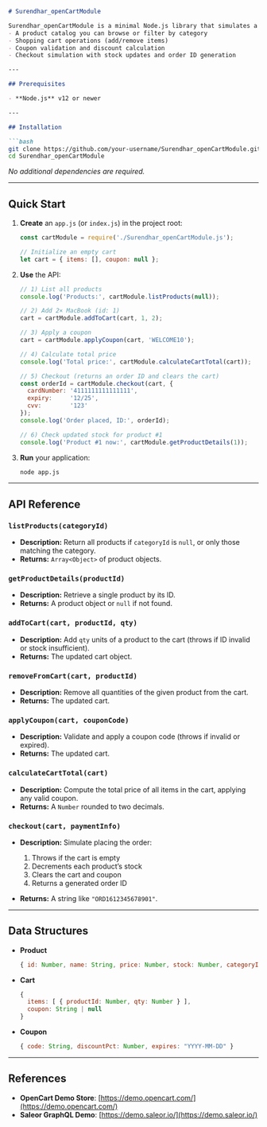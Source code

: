 ````markdown
# Surendhar_openCartModule

Surendhar_openCartModule is a minimal Node.js library that simulates a simple e-commerce backend:  
- A product catalog you can browse or filter by category  
- Shopping cart operations (add/remove items)  
- Coupon validation and discount calculation  
- Checkout simulation with stock updates and order ID generation  

---

## Prerequisites

- **Node.js** v12 or newer

---

## Installation

```bash
git clone https://github.com/your-username/Surendhar_openCartModule.git
cd Surendhar_openCartModule
````

*No additional dependencies are required.*

---

## Quick Start

1. **Create** an `app.js` (or `index.js`) in the project root:

   ```js
   const cartModule = require('./Surendhar_openCartModule.js');

   // Initialize an empty cart
   let cart = { items: [], coupon: null };
   ```

2. **Use** the API:

   ```js
   // 1) List all products
   console.log('Products:', cartModule.listProducts(null));

   // 2) Add 2× MacBook (id: 1)
   cart = cartModule.addToCart(cart, 1, 2);

   // 3) Apply a coupon
   cart = cartModule.applyCoupon(cart, 'WELCOME10');

   // 4) Calculate total price
   console.log('Total price:', cartModule.calculateCartTotal(cart));

   // 5) Checkout (returns an order ID and clears the cart)
   const orderId = cartModule.checkout(cart, {
     cardNumber: '4111111111111111',
     expiry:     '12/25',
     cvv:        '123'
   });
   console.log('Order placed, ID:', orderId);

   // 6) Check updated stock for product #1
   console.log('Product #1 now:', cartModule.getProductDetails(1));
   ```

3. **Run** your application:

   ```bash
   node app.js
   ```

---

## API Reference

### `listProducts(categoryId)`

* **Description:** Return all products if `categoryId` is `null`, or only those matching the category.
* **Returns:** `Array<Object>` of product objects.

### `getProductDetails(productId)`

* **Description:** Retrieve a single product by its ID.
* **Returns:** A product object or `null` if not found.

### `addToCart(cart, productId, qty)`

* **Description:** Add `qty` units of a product to the cart (throws if ID invalid or stock insufficient).
* **Returns:** The updated cart object.

### `removeFromCart(cart, productId)`

* **Description:** Remove all quantities of the given product from the cart.
* **Returns:** The updated cart.

### `applyCoupon(cart, couponCode)`

* **Description:** Validate and apply a coupon code (throws if invalid or expired).
* **Returns:** The updated cart.

### `calculateCartTotal(cart)`

* **Description:** Compute the total price of all items in the cart, applying any valid coupon.
* **Returns:** A `Number` rounded to two decimals.

### `checkout(cart, paymentInfo)`

* **Description:** Simulate placing the order:

  1. Throws if the cart is empty
  2. Decrements each product’s stock
  3. Clears the cart and coupon
  4. Returns a generated order ID
* **Returns:** A string like `"ORD1612345678901"`.

---

## Data Structures

* **Product**

  ```js
  { id: Number, name: String, price: Number, stock: Number, categoryId: Number }
  ```
* **Cart**

  ```js
  {
    items: [ { productId: Number, qty: Number } ],
    coupon: String | null
  }
  ```
* **Coupon**

  ```js
  { code: String, discountPct: Number, expires: "YYYY-MM-DD" }
  ```

---

## References

* **OpenCart Demo Store**: [https://demo.opencart.com/](https://demo.opencart.com/)
* **Saleor GraphQL Demo**: [https://demo.saleor.io/](https://demo.saleor.io/)

```
```
